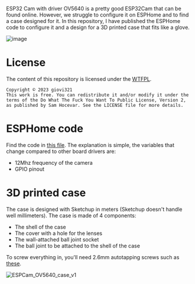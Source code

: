 ESP32 Cam with driver OV5640 is a pretty good ESP32Cam that can be found online.
However, we struggle to configure it on ESPHome and to find a case designed for it.
In this repository, I have published the ESPHome code to configure it and a design for a 3D printed case that fits like a glove.

![image](https://github.com/giovi321/ESP32-cam-OV5640/assets/6443515/f90ed446-8e4a-454d-bb1e-a4d755ac3189)


# License
The content of this repository is licensed under the [WTFPL](http://www.wtfpl.net/).

```
Copyright © 2023 giovi321
This work is free. You can redistribute it and/or modify it under the
terms of the Do What The Fuck You Want To Public License, Version 2,
as published by Sam Hocevar. See the LICENSE file for more details.
```

# ESPHome code
Find the code in [this file](ESPHome_OV5640.yaml).
The explanation is simple, the variables that change compared to other board drivers are:
- 12Mhz frequency of the camera
- GPIO pinout

# 3D printed case
The case is designed with Sketchup in meters (Sketchup doesn't handle well millimeters).
The case is made of 4 components:
- The shell of the case
- The cover with a hole for the lenses
- The wall-attached ball joint socket
- The ball joint to be attached to the shell of the case

To screw everything in, you'll need 2.6mm autotapping screws such as [these](https://www.aliexpress.com/item/1005003330377202.html).

![ESPCam_OV5640_case_v1](https://github.com/giovi321/ESP32-cam-OV5640/assets/6443515/53e716f2-12ed-4c58-8251-7aab297eb73b)

